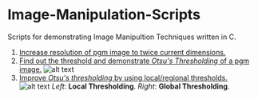 # Image-Manipulation-Scripts
Scripts for demonstrating Image Manipultion Techniques written in C.

1. [Increase resolution of pgm image to twice current dimensions.](https://github.com/zeus0789/Image-Manipulation-Scripts/blob/master/pgm_zoom.c)
2. [Find out the threshold and demonstrate _Otsu's Thresholding_ of a pgm image.](https://github.com/zeus0789/Image-Manipulation-Scripts/blob/master/otsu_binarization.c)
![alt text](https://raw.githubusercontent.com/zeus0789/Image-Manipulation-Scripts/master/ss/otsu_lena256.PNG "Otsu's Binarization")
3. [Improve _Otsu's thresholding_ by using local/regional thresholds.](https://github.com/zeus0789/Image-Manipulation-Scripts/blob/master/otsu_binarization_segments.c)
![alt text](https://raw.githubusercontent.com/zeus0789/Image-Manipulation-Scripts/master/ss/otsu_local_vs_global.PNG "Otsu's Binarization")
_Left_: **Local Thresholding**. _Right_: **Global Thresholding**.




